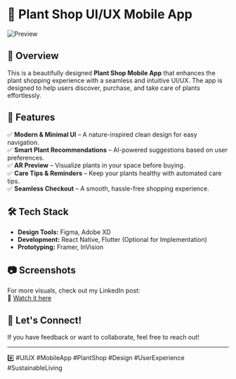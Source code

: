 # 🌿 Plant Shop UI/UX Mobile App  

![Preview](1.png)  

## 📌 Overview  
This is a beautifully designed **Plant Shop Mobile App** that enhances the plant shopping experience with a seamless and intuitive UI/UX. The app is designed to help users discover, purchase, and take care of plants effortlessly.  

## 🎨 Features  
✅ **Modern & Minimal UI** – A nature-inspired clean design for easy navigation.  
✅ **Smart Plant Recommendations** – AI-powered suggestions based on user preferences.  
✅ **AR Preview** – Visualize plants in your space before buying.  
✅ **Care Tips & Reminders** – Keep your plants healthy with automated care tips.  
✅ **Seamless Checkout** – A smooth, hassle-free shopping experience.  

## 🛠️ Tech Stack  
- **Design Tools:** Figma, Adobe XD  
- **Development:** React Native, Flutter (Optional for Implementation)  
- **Prototyping:** Framer, InVision  

## 📷 Screenshots  
For more visuals, check out my LinkedIn post:  
🔗 [Watch it here](https://www.linkedin.com/feed/update/urn:li:activity:7299492888353083392/)  

## 🚀 Let's Connect!  
If you have feedback or want to collaborate, feel free to reach out!  


---

#️⃣ #UIUX #MobileApp #PlantShop #Design #UserExperience #SustainableLiving  
